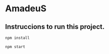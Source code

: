 # AmadeuS

## Instruccions to run this project.

```javascript
npm install
```

```javascript
npm start
```

